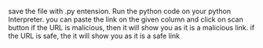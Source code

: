 save the file with .py entension.
Run the python code on your python Interpreter.
you can paste the link on the given column and click on scan button
if the URL is malicious, then it will show you as it is a malicious link.
if the URL is safe, the it will show you as it is a safe link
